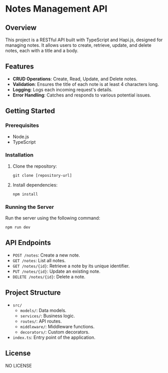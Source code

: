 # Notes Management API

## Overview
This project is a RESTful API built with TypeScript and Hapi.js, designed for managing notes. It allows users to create, retrieve, update, and delete notes, each with a title and a body.

## Features
- **CRUD Operations**: Create, Read, Update, and Delete notes.
- **Validation**: Ensures the title of each note is at least 4 characters long.
- **Logging**: Logs each incoming request's details.
- **Error Handling**: Catches and responds to various potential issues.

## Getting Started

### Prerequisites
- Node.js
- TypeScript

### Installation
1. Clone the repository:
   ```
   git clone [repository-url]
   ```
2. Install dependencies:
   ```
   npm install
   ```

### Running the Server
Run the server using the following command:
```
npm run dev
```

## API Endpoints
- `POST /notes`: Create a new note.
- `GET /notes`: List all notes.
- `GET /notes/{id}`: Retrieve a note by its unique identifier.
- `PUT /notes/{id}`: Update an existing note.
- `DELETE /notes/{id}`: Delete a note.

## Project Structure
- `src/`
  - `models/`: Data models.
  - `services/`: Business logic.
  - `routes/`: API routes.
  - `middleware/`: Middleware functions.
  - `decorators/`: Custom decorators.
- `index.ts`: Entry point of the application.

## License

NO LICENSE
